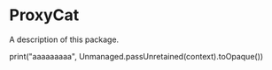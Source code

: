 # ProxyCat

A description of this package.

print("aaaaaaaaa", Unmanaged.passUnretained(context).toOpaque())
